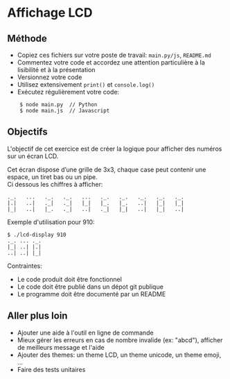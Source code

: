 # Affichage LCD

## Méthode

- Copiez ces fichiers sur votre poste de travail: `main.py/js`, `README.md`
- Commentez votre code et accordez une attention particulière à la lisibilité et à la présentation
- Versionnez votre code
- Utilisez extensivement `print()` et `console.log()`
- Exécutez régulièrement votre code:

```
    $ node main.py  // Python
    $ node main.js  // Javascript
```

## Objectifs

L'objectif de cet exercice est de créer la logique pour afficher des numéros sur un écran LCD.

Cet écran dispose d’une grille de 3x3, chaque case peut contenir une espace, un tiret bas ou un pipe.  
Ci dessous les chiffres à afficher:

```
._.   ...   ._.   ._.   ...   ._.   ._.   ._.   ._.   ._.
|.|   ..|   ._|   ._|   |_|   |_.   |_.   ..|   |_|   |_|
|_|   ..|   |_.   ._|   ..|   ._|   |_|   ..|   |_|   ..|
```

Exemple d'utilisation pour 910:

```
$ ./lcd-display 910
._. ... ._.
|_| ..| |.|
..| ..| |_|
```

Contraintes:

- Le code produit doit être fonctionnel
- Le code doit être publié dans un dépot git publique
- Le programme doit être documenté par un README

## Aller plus loin

- Ajouter une aide à l'outil en ligne de commande
- Mieux gérer les erreurs en cas de nombre invalide (ex: "abcd"), afficher de meilleurs message et l'aide
- Ajouter des themes: un theme LCD, un theme unicode, un theme emoji, ...
- Faire des tests unitaires
